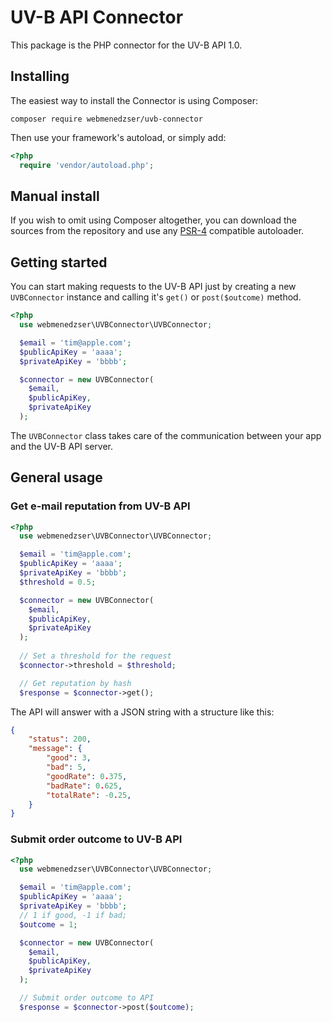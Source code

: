 # UV-B API Connector

This package is the PHP connector for the UV-B API 1.0.

## Installing

The easiest way to install the Connector is using Composer:

```
composer require webmenedzser/uvb-connector
```

Then use your framework's autoload, or simply add:

```php
<?php
  require 'vendor/autoload.php';
```

## Manual install

If you wish to omit using Composer altogether, you can download the sources from the repository and use any [PSR-4](http://www.php-fig.org/psr/psr-4/) compatible autoloader.

## Getting started

You can start making requests to the UV-B API just by creating a new `UVBConnector` instance and calling it's `get()` or `post($outcome)` method. 

```php
<?php
  use webmenedzser\UVBConnector\UVBConnector;

  $email = 'tim@apple.com';
  $publicApiKey = 'aaaa';
  $privateApiKey = 'bbbb';

  $connector = new UVBConnector(
    $email, 
    $publicApiKey, 
    $privateApiKey
  );
```

The `UVBConnector` class takes care of the communication between your app and the UV-B API server.

## General usage

### Get e-mail reputation from UV-B API

```php
<?php 
  use webmenedzser\UVBConnector\UVBConnector;

  $email = 'tim@apple.com';
  $publicApiKey = 'aaaa';
  $privateApiKey = 'bbbb';
  $threshold = 0.5;

  $connector = new UVBConnector(
    $email, 
    $publicApiKey, 
    $privateApiKey
  );
  
  // Set a threshold for the request
  $connector->threshold = $threshold;

  // Get reputation by hash
  $response = $connector->get();
```

The API will answer with a JSON string with a structure like this: 

```json
{
    "status": 200,
    "message": {
        "good": 3,
        "bad": 5,
        "goodRate": 0.375,
        "badRate": 0.625,
        "totalRate": -0.25,
    }
}
``` 

### Submit order outcome to UV-B API

```php
<?php
  use webmenedzser\UVBConnector\UVBConnector;

  $email = 'tim@apple.com';
  $publicApiKey = 'aaaa';
  $privateApiKey = 'bbbb';
  // 1 if good, -1 if bad;
  $outcome = 1;

  $connector = new UVBConnector(
    $email, 
    $publicApiKey, 
    $privateApiKey
  );

  // Submit order outcome to API
  $response = $connector->post($outcome);
```
